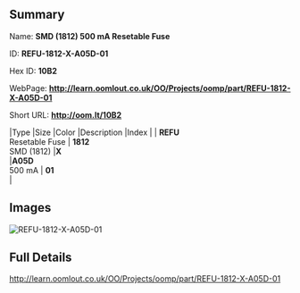 

## Summary
 
Name: __SMD (1812) 500 mA Resetable Fuse__

ID: __REFU-1812-X-A05D-01__

Hex ID: __10B2__

WebPage: __http://learn.oomlout.co.uk/OO/Projects/oomp/part/REFU-1812-X-A05D-01__

Short URL: __http://oom.lt/10B2__


|Type   |Size   |Color   |Description   |Index   |
| __REFU__ <br>Resetable Fuse  | __1812__<br>SMD (1812)   |__X__<br>    |__A05D__<br>500 mA    | __01__<br>  |


## Images
![REFU-1812-X-A05D-01](http://oomlout.com/oomp-gen/parts/REFU-1812-X-A05D-01/REFU-1812-X-A05D-01_420.jpg)

## Full Details

 http://learn.oomlout.co.uk/OO/Projects/oomp/part/REFU-1812-X-A05D-01

